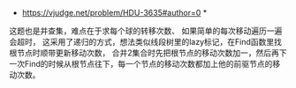 * https://vjudge.net/problem/HDU-3635#author=0 *

这题也是并查集，难点在于求每个球的转移次数、
如果简单的每次移动遍历一遍会超时，
这采用了递归的方式，想法类似线段树里的lazy标记，在Find函数里找根节点时顺带更新移动次数，
  合并2集合时先把根节点的移动次数加一，然后再下一次Find的时候从根节点往下，每一个节点的移动次数都加上他的前驱节点的移动次数。
  
